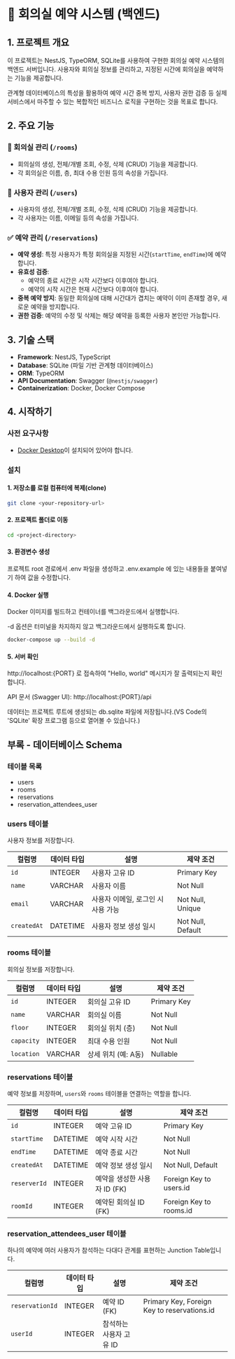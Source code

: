 # 📅 회의실 예약 시스템 (백엔드)

## 1. 프로젝트 개요

이 프로젝트는 NestJS, TypeORM, SQLite를 사용하여 구현한 회의실 예약 시스템의 백엔드 서버입니다. 사용자와 회의실 정보를 관리하고, 지정된 시간에 회의실을 예약하는 기능을 제공합니다.

관계형 데이터베이스의 특성을 활용하여 예약 시간 중복 방지, 사용자 권한 검증 등 실제 서비스에서 마주할 수 있는 복합적인 비즈니스 로직을 구현하는 것을 목표로 합니다.

## 2. 주요 기능

### 🏢 회의실 관리 (`/rooms`)
- 회의실의 생성, 전체/개별 조회, 수정, 삭제 (CRUD) 기능을 제공합니다.
- 각 회의실은 이름, 층, 최대 수용 인원 등의 속성을 가집니다.

### 👤 사용자 관리 (`/users`)
- 사용자의 생성, 전체/개별 조회, 수정, 삭제 (CRUD) 기능을 제공합니다.
- 각 사용자는 이름, 이메일 등의 속성을 가집니다.

### ✅ 예약 관리 (`/reservations`)
- **예약 생성**: 특정 사용자가 특정 회의실을 지정된 시간(`startTime`, `endTime`)에 예약합니다.
- **유효성 검증**:
  - 예약의 종료 시간은 시작 시간보다 이후여야 합니다.
  - 예약의 시작 시간은 현재 시간보다 이후여야 합니다.
- **중복 예약 방지**: 동일한 회의실에 대해 시간대가 겹치는 예약이 이미 존재할 경우, 새로운 예약을 방지합니다.
- **권한 검증**: 예약의 수정 및 삭제는 해당 예약을 등록한 사용자 본인만 가능합니다.

## 3. 기술 스택

- **Framework**: NestJS, TypeScript
- **Database**: SQLite (파일 기반 관계형 데이터베이스)
- **ORM**: TypeORM
- **API Documentation**: Swagger (`@nestjs/swagger`)
- **Containerization**: Docker, Docker Compose

## 4. 시작하기

### 사전 요구사항
- [Docker Desktop](https://www.docker.com/products/docker-desktop/)이 설치되어 있어야 합니다.

### 설치

#### 1. 저장소를 로컬 컴퓨터에 복제(clone)
```bash
git clone <your-repository-url>
```

#### 2. 프로젝트 폴더로 이동
```bash
cd <project-directory>
```

#### 3. 환경변수 생성

프로젝트 root 경로에서 .env 파일을 생성하고 .env.example 에 있는 내용들을 붙여넣기 하여 값을 수정합니다.

#### 4. Docker 실행

Docker 이미지를 빌드하고 컨테이너를 백그라운드에서 실행합니다.

-d 옵션은 터미널을 차지하지 않고 백그라운드에서 실행하도록 합니다.

```bash
docker-compose up --build -d
```

#### 5. 서버 확인

http://localhost:{PORT} 로 접속하여 "Hello, world" 메시지가 잘 출력되는지 확인합니다.

API 문서 (Swagger UI): http://localhost:{PORT}/api

데이터는 프로젝트 루트에 생성되는 db.sqlite 파일에 저장됩니다.(VS Code의 'SQLite' 확장 프로그램 등으로 열어볼 수 있습니다.)


## 부록 - 데이터베이스 Schema

### 테이블 목록
- users
- rooms
- reservations
- reservation_attendees_user


### **users 테이블**
사용자 정보를 저장합니다.

| 컬럼명    | 데이터 타입 | 설명                            | 제약 조건      |
| --------- | ----------- | ------------------------------- | -------------- |
| `id`      | INTEGER     | 사용자 고유 ID                  | Primary Key    |
| `name`    | VARCHAR     | 사용자 이름                     | Not Null       |
| `email`   | VARCHAR     | 사용자 이메일, 로그인 시 사용 가능 | Not Null, Unique |
| `createdAt` | DATETIME    | 사용자 정보 생성 일시           | Not Null, Default |

### **rooms 테이블**
회의실 정보를 저장합니다.

| 컬럼명     | 데이터 타입 | 설명                 | 제약 조건   |
| ---------- | ----------- | -------------------- | ----------- |
| `id`       | INTEGER     | 회의실 고유 ID       | Primary Key |
| `name`     | VARCHAR     | 회의실 이름          | Not Null    |
| `floor`    | INTEGER     | 회의실 위치 (층)     | Not Null    |
| `capacity` | INTEGER     | 최대 수용 인원       | Not Null    |
| `location` | VARCHAR     | 상세 위치 (예: A동)  | Nullable    |

### **reservations 테이블**
예약 정보를 저장하며, `users`와 `rooms` 테이블을 연결하는 역할을 합니다.

| 컬럼명      | 데이터 타입 | 설명                               | 제약 조건                 |
| ----------- | ----------- | ---------------------------------- | ------------------------- |
| `id`        | INTEGER     | 예약 고유 ID                       | Primary Key               |
| `startTime` | DATETIME    | 예약 시작 시간                     | Not Null                  |
| `endTime`   | DATETIME    | 예약 종료 시간                     | Not Null                  |
| `createdAt` | DATETIME    | 예약 정보 생성 일시                | Not Null, Default         |
| `reserverId`| INTEGER     | 예약을 생성한 사용자 ID (FK)       | Foreign Key to users.id   |
| `roomId`    | INTEGER     | 예약된 회의실 ID (FK)              | Foreign Key to rooms.id |

### **reservation_attendees_user 테이블**
하나의 예약에 여러 사용자가 참석하는 다대다 관계를 표현하는 Junction Table입니다.

| 컬럼명         | 데이터 타입 | 설명                      | 제약 조건                       |
| --------------- | ----------- | ------------------------- | ------------------------------- |
| `reservationId` | INTEGER     | 예약 ID (FK)              | Primary Key, Foreign Key to reservations.id |
| `userId`        | INTEGER     | 참석하는 사용자 고유 ID
